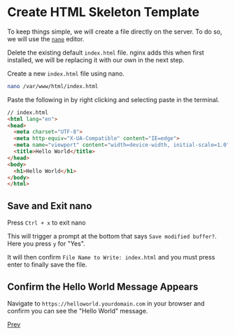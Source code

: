 # Create HTML Skeleton Template

To keep things simple, we will create a file directly on the server.  To do so, we will use the [`nano`](https://www.nano-editor.org/) editor.

Delete the existing default `index.html` file.  nginx adds this when first installed, we will be replacing it with our own in the next step.

Create a new `index.html` file using nano.

```bash
nano /var/www/html/index.html
```

Paste the following in by right clicking and selecting paste in the terminal.

```html
// index.html
<html lang="en">
<head>
  <meta charset="UTF-8">
  <meta http-equiv="X-UA-Compatible" content="IE=edge">
  <meta name="viewport" content="width=device-width, initial-scale=1.0">
  <title>Hello World</title>
</head>
<body>
  <h1>Hello World</h1>
</body>
</html>
```

## Save and Exit nano

Press `Ctrl + x` to exit nano

This will trigger a prompt at the bottom that says `Save modified buffer?`.  Here you press `y` for "Yes".

It will then confirm `File Name to Write: index.html` and you must press enter to finally save the file.

## Confirm the Hello World Message Appears

Navigate to `https://helloworld.yourdomain.com` in your browser and confirm you can see the "Hello World" message.

[Prev](/00-Hello-World-Website/04-install-nginx)